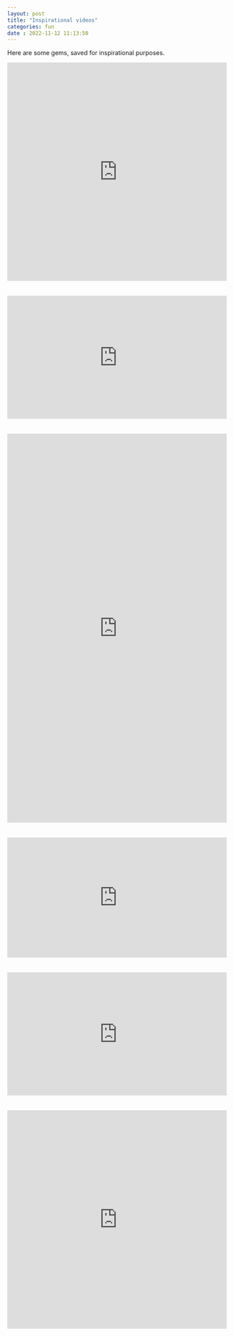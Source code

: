 ```yaml
---
layout: post
title: "Inspirational videos" 
categories: fun
date : 2022-11-12 11:13:50
---
```

Here are some gems, saved for inspirational purposes. 

<div style="padding:99.57% 0 0 0;position:relative;"><iframe src="https://player.vimeo.com/video/770175664?h=15cea1c8d1&amp;badge=0&amp;autopause=0&amp;player_id=0&amp;app_id=58479" frameborder="0" allow="autoplay; fullscreen; picture-in-picture" allowfullscreen style="position:absolute;top:0;left:0;width:100%;height:100%;" title="bad-day.mp4"></iframe></div><script src="https://player.vimeo.com/api/player.js"></script>
<br>
<br>
<div style="padding:56.09% 0 0 0;position:relative;"><iframe src="https://player.vimeo.com/video/770175655?h=1cd9750512&amp;badge=0&amp;autopause=0&amp;player_id=0&amp;app_id=58479" frameborder="0" allow="autoplay; fullscreen; picture-in-picture" allowfullscreen style="position:absolute;top:0;left:0;width:100%;height:100%;" title="boss-friend.mp4"></iframe></div><script src="https://player.vimeo.com/api/player.js"></script>
<br>
<br>
<div style="padding:177.39% 0 0 0;position:relative;"><iframe src="https://player.vimeo.com/video/770175645?h=93f98aa8b5&amp;badge=0&amp;autopause=0&amp;player_id=0&amp;app_id=58479" frameborder="0" allow="autoplay; fullscreen; picture-in-picture" allowfullscreen style="position:absolute;top:0;left:0;width:100%;height:100%;" title="deadlines.mp4"></iframe></div><script src="https://player.vimeo.com/api/player.js"></script>  
<br>
<br>
<div style="padding:54.78% 0 0 0;position:relative;"><iframe src="https://player.vimeo.com/video/770175627?h=399e13b130&amp;badge=0&amp;autopause=0&amp;player_id=0&amp;app_id=58479" frameborder="0" allow="autoplay; fullscreen; picture-in-picture" allowfullscreen style="position:absolute;top:0;left:0;width:100%;height:100%;" title="do-nothing.mp4"></iframe></div><script src="https://player.vimeo.com/api/player.js"></script>
<br>
<br>
<div style="padding:56.09% 0 0 0;position:relative;"><iframe src="https://player.vimeo.com/video/770175596?h=e17d8a8a8d&amp;badge=0&amp;autopause=0&amp;player_id=0&amp;app_id=58479" frameborder="0" allow="autoplay; fullscreen; picture-in-picture" allowfullscreen style="position:absolute;top:0;left:0;width:100%;height:100%;" title="work"></iframe></div><script src="https://player.vimeo.com/api/player.js"></script>
<br>
<br>
<div style="padding:99.57% 0 0 0;position:relative;"><iframe src="https://player.vimeo.com/video/770175309?h=dd8255fe19&amp;badge=0&amp;autopause=0&amp;player_id=0&amp;app_id=58479" frameborder="0" allow="autoplay; fullscreen; picture-in-picture" allowfullscreen style="position:absolute;top:0;left:0;width:100%;height:100%;" title="only-regret.mp4"></iframe></div><script src="https://player.vimeo.com/api/player.js"></script>
